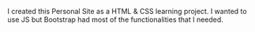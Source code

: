I created this Personal Site as a HTML & CSS learning project. I wanted to use JS but Bootstrap had most of the functionalities that I needed.
